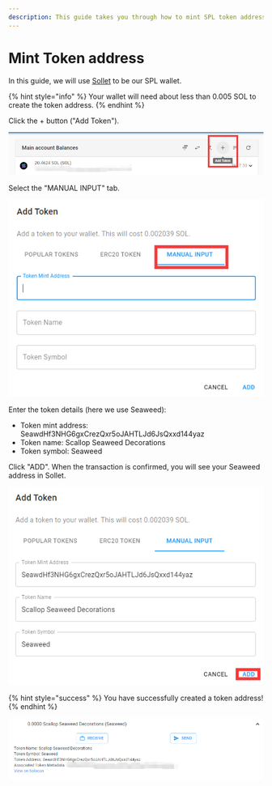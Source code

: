 ```yaml
---
description: This guide takes you through how to mint SPL token address.
---
```


# Mint Token address

In this guide, we will use [Sollet](https://sollet.io/) to be our SPL wallet.

{% hint style="info" %}
Your wallet will need about less than 0.005 SOL to create the token address.
{% endhint %}



Click the + button \("Add Token"\).

![](../.gitbook/assets/image%20%287%29.png)



Select the "MANUAL INPUT" tab.

![](../.gitbook/assets/image%20%282%29.png)

Enter the token details \(here we use Seaweed\):

* Token mint address:  SeawdHf3NHG6gxCrezQxr5oJAHTLJd6JsQxxd144yaz
* Token name:  Scallop Seaweed Decorations
* Token symbol: Seaweed

Click "ADD". When the transaction is confirmed, you will see your Seaweed address in Sollet.

![](../.gitbook/assets/image%20%284%29.png)

{% hint style="success" %}
You have successfully created a token address!
{% endhint %}

![](../.gitbook/assets/image%20%283%29.png)

